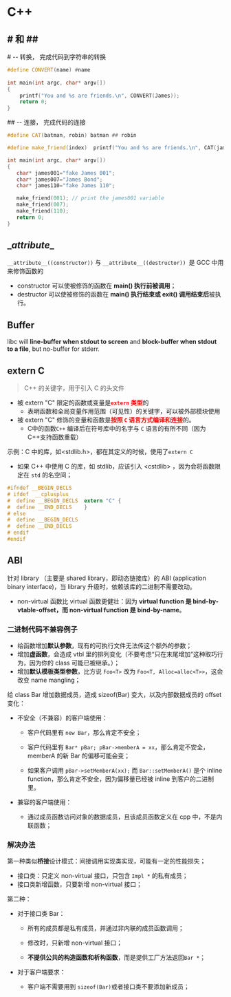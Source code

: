 # C++



## \# 和 \##

\#  -- 转换， 完成代码到字符串的转换

```c++
#define CONVERT(name) #name
 
int main(int argc, char* argv[])
{
    printf("You and %s are friends.\n", CONVERT(James));
    return 0;
}
```

\## -- 连接， 完成代码的连接

 ```c++
#define CAT(batman, robin) batman ## robin
 
#define make_friend(index)  printf("You and %s are friends.\n", CAT(james, index));
 
int main(int argc, char* argv[])
{
    char* james001="fake James 001";
    char* james007="James Bond";
    char* james110="fake James 110";
 
    make_friend(001); // print the james001 variable
    make_friend(007);
    make_friend(110);
    return 0;
}
 ```

## \__attribute__

`__attribute__((constructor))` 与 `__attribute__((destructor)) `是 GCC 中用来修饰函数的

- constructor 可以使被修饰的函数在 **main() 执行前被调用**；
- destructor 可以使被修饰的函数在 **main() 执行结束或 exit() 调用结束后**被执行。



## Buffer

libc will **line-buffer when stdout to screen** and **block-buffer when stdout to a file**, but no-buffer for stderr.



## extern C

> C++ 的关键字，用于引入 C 的头文件

- 被 extern "C" 限定的函数或变量是<font color='red'>**`extern` 类型**</font>的
  - 表明函数和全局变量作用范围（可见性）的关键字，可以被外部模块使用
- 被 extern "C" 修饰的变量和函数是<font color='red'>**按照 `C` 语言方式编译和连接**</font>的。
  - C中的函数`C++` 编译后在符号库中的名字与 `C` 语言的有所不同（因为C++支持函数重载）

示例：C 中的库，如<stdlib.h>，都在其定义的时候，使用了`extern C`

- 如果 C++ 中使用 C 的库，如 stdlib，应该引入 \<cstdlib> ，因为会将函数限定在 `std` 的名空间；

```c
#ifndef __BEGIN_DECLS
# ifdef  __cplusplus
#  define __BEGIN_DECLS  extern "C" {
#  define __END_DECLS    }
# else
#  define __BEGIN_DECLS
#  define __END_DECLS
# endif
#endif
```

## ABI

 针对 library （主要是 shared library，即动态链接库）的 ABI (application binary interface)，当 library 升级时，依赖该库的二进制不需要改动。

- non-virtual 函数比 virtual 函数更健壮：因为 **virtual function 是 bind-by-vtable-offset，而 non-virtual function 是 bind-by-name**。



### 二进制代码不兼容例子

- 给函数增加**默认参数**，现有的可执行文件无法传这个额外的参数；
- 增加**虚函数**，会造成 vtbl 里的排列变化（不要考虑“只在末尾增加”这种取巧行为，因为你的 class 可能已被继承。）；
- 增加**默认模板类型参数**，比方说 `Foo<T>` 改为 `Foo<T, Alloc=alloc<T>>`，这会改变 name mangling；



给 class Bar 增加数据成员，造成 sizeof(Bar) 变大，以及内部数据成员的 offset 变化：

- 不安全（不兼容）的客户端使用：

  - 客户代码里有 `new Bar`，那么肯定不安全；

  - 客户代码里有 `Bar* pBar; pBar->memberA = xx`，那么肯定不安全，memberA 的新 Bar 的偏移可能会变；

  - 如果客户调用 `pBar->setMemberA(xx);` 而 `Bar::setMemberA()` 是个 inline function，那么肯定不安全，因为偏移量已经被 inline 到客户的二进制里。

- 兼容的客户端使用：
  - 通过成员函数访问对象的数据成员，且该成员函数定义在 cpp 中，不是内联函数；



### 解决办法

第一种类似**桥接**设计模式：间接调用实现类实现，可能有一定的性能损失；

- 接口类：只定义 non-virtual 接口，只包含 `Impl *` 的私有成员；
- 接口类新增函数，只要新增 non-virtual 接口；



第二种：

- 对于接口类 Bar：

  - 所有的成员都是私有成员，并通过非内联的成员函数调用；
  - 修改时，只新增 non-virtual 接口；

  - **不提供公共的构造函数和析构函数**，而是提供工厂方法返回`Bar *`；

- 对于客户端要求：
  - 客户端不需要用到 `sizeof(Bar)`或者接口类不要添加新成员；
